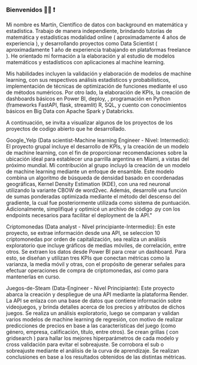 ### Bienvenidos  🧑‍💻 ❗

Mi nombre es Martín, Científico de datos con background en matemática y estadística. Trabajo de manera independiente, brindando tutorías de matemática y estadísticas modalidad online ( aproximadamente 4 años de experiencia ), y desarrollando proyectos como Data Scientist ( aproximadamente 1 año de experiencia trabajando en plataformas freelance ). He orientado mí formación a la elaboración y al estudio de modelos matemáticos y estadísticos con aplicaciones al machine learning.

Mis habilidades incluyen la validación y elaboración de modelos de machine learning, con sus respectivos análisis estadísticos y probabilísticos, implementación de técnicas de optimización de funciones mediante el uso de métodos numéricos. Por otro lado, la elaboración de KPIs,  la creación de dashboards básicos en Power BI, deploy, , programación en Python (frameworks FastAPI, flask, streamlit) R, SQL, y cuento con conocimientos básicos en Big Data con Apache Spark y Databricks.


A continuación, se invita a visualizar algunos de los proyectos de los proyectos de codigo abierto que he desarrollado. 


Google_Yelp (Data scientist-Machine learning Engineer - Nivel: Intermedio): 
El proyecto grupal incluye el desarrollo de KPIs, y la creación de un modelo de machine learning, con el fin de proporcionar recomendaciones sobre la ubicación ideal para establecer una parrilla argentina en Miami, a vistas del próximo mundial. 
Mi contribución al grupo incluyó la creación de un modelo de machine learning mediante un enfoque de ensamble. Este modelo combina un algoritmo de búsqueda de densidad basado en coordenadas geográficas, Kernel Density Estimation (KDE), con una red neuronal utilizando la variante CBOW de word2vec. Además, desarrollé una función de sumas ponderadas optimizada mediante el método del descenso del gradiente, la cual fue posteriormente utilizada como sistema de puntuación. Adicionalmente, simplifiqué y optimicé un archivo de código .py con los endpoints necesarios para facilitar el deployment de la API."

Criptomonedas (Data analyst - Nivel principiante-Intermedio): En este proyecto, se extrae información desde una API, se seleccion 10 criptomonedas por orden de capitalización, sea realiza un análisis exploratorio que incluye gráficos de medias móviles, de correlación, entre otros. Se extraen los datos desde Power BI para crear un dashboard. Para esto, se diseñan y utilizan tres KPIs que conectan métricas como la varianza, la media móvil y otras, con el propósito de generar señales para efectuar operaciones de compra de criptomonedas, así como para mantenerlas en curso. 

Juegos-de-Steam (Data-Engineer - Nivel Principiante): Este proyecto abarca la creación y despliegue de una API mediante la plataforma Render. La API se enlaza con una base de datos que contiene información sobre videojuegos, y brinda detalles acerca de los precios y atributos de dichos juegos. Se realiza un análisis exploratorio, luego se comparan y validan varios modelos de machine learning de regresión, con motivo de realizar predicciones de precios en base a las características del juego (como género, empresa, calificación, título, entre otros). Se crean grillas ( con gridsearch ) para hallar los mejores hiperparámetros de cada modelo y cross validación para evitar el sobreajuste. Se corrobora el sub o sobreajuste mediante el análisis de la curva de aprendizaje. Se realizan conclusiones en base a los resultados obtenidos de las distintas métricas.

